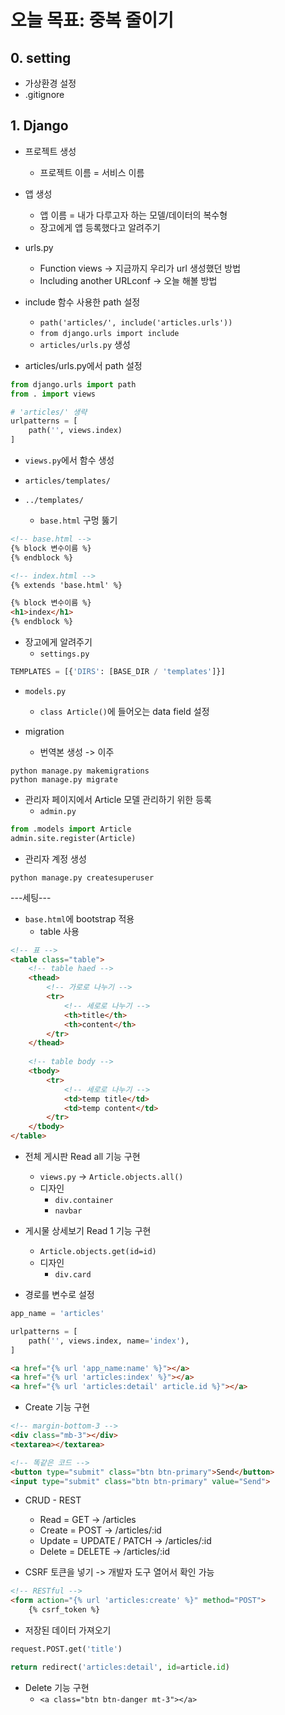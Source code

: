 # 오늘 목표: 중복 줄이기

## 0. setting

- 가상환경 설정
- .gitignore

## 1. Django

- 프로젝트 생성
    - 프로젝트 이름 = 서비스 이름

- 앱 생성
    - 앱 이름 = 내가 다루고자 하는 모델/데이터의 복수형
    - 장고에게 앱 등록했다고 알려주기

- urls.py
    - Function views -> 지금까지 우리가 url 생성했던 방법
    - Including another URLconf -> 오늘 해볼 방법
- include 함수 사용한 path 설정 
    - `path('articles/', include('articles.urls'))`
    - `from django.urls import include`
    - `articles/urls.py` 생성
- articles/urls.py에서 path 설정
```python
from django.urls import path
from . import views

# 'articles/' 생략
urlpatterns = [
    path('', views.index)
]
```

- `views.py`에서 함수 생성

- `articles/templates/`
- `../templates/`
    - `base.html` 구멍 뚫기
```html
<!-- base.html -->
{% block 변수이름 %}
{% endblock %}

<!-- index.html -->
{% extends 'base.html' %}

{% block 변수이름 %}
<h1>index</h1>
{% endblock %}
```
- 장고에게 알려주기
    - `settings.py`
```python
TEMPLATES = [{'DIRS': [BASE_DIR / 'templates']}]
```
- `models.py`
    - `class Article()`에 들어오는 data field 설정

- migration
    - 번역본 생성 -> 이주
```shell
python manage.py makemigrations
python manage.py migrate
```

- 관리자 페이지에서 Article 모델 관리하기 위한 등록 
    - `admin.py`
```python
from .models import Article
admin.site.register(Article)
```

- 관리자 계정 생성
```shell
python manage.py createsuperuser
```

---세팅---

- `base.html`에 bootstrap 적용
    - table 사용
```html
<!-- 표 -->
<table class="table">
    <!-- table haed -->
    <thead>
        <!-- 가로로 나누기 -->
        <tr>
            <!-- 세로로 나누기 -->
            <th>title</th>
            <th>content</th>
        </tr>
    </thead> 
    
    <!-- table body -->
    <tbody>
        <tr>
            <!-- 세로로 나누기 -->
            <td>temp title</td>
            <td>temp content</td>
        </tr>
    </tbody>
</table>
```

- 전체 게시판 Read all 기능 구현
    - `views.py` -> `Article.objects.all()`
    - 디자인
        - `div.container`
        - `navbar`

- 게시물 상세보기 Read 1 기능 구현
    - `Article.objects.get(id=id)`
    - 디자인
        - `div.card`

- 경로를 변수로 설정
```python
app_name = 'articles'

urlpatterns = [
    path('', views.index, name='index'),
]
```
```html
<a href="{% url 'app_name:name' %}"></a>
<a href="{% url 'articles:index' %}"></a>
<a href="{% url 'articles:detail' article.id %}"></a>
```

- Create 기능 구현
```html
<!-- margin-bottom-3 -->
<div class="mb-3"></div>
<textarea></textarea>

<!-- 똑같은 코드 -->
<button type="submit" class="btn btn-primary">Send</button>
<input type="submit" class="btn btn-primary" value="Send">
```

- CRUD - REST
    - Read = GET -> /articles
    - Create = POST -> /articles/:id
    - Update = UPDATE / PATCH -> /articles/:id
    - Delete = DELETE -> /articles/:id

- CSRF 토큰을 넣기 -> 개발자 도구 열어서 확인 가능
```html
<!-- RESTful -->
<form action="{% url 'articles:create' %}" method="POST">
    {% csrf_token %}
```

- 저장된 데이터 가져오기
```python
request.POST.get('title')

return redirect('articles:detail', id=article.id)
```

- Delete 기능 구현
    - `<a class="btn btn-danger mt-3"></a>`